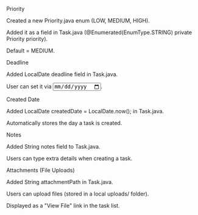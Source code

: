Priority

Created a new Priority.java enum (LOW, MEDIUM, HIGH).

Added it as a field in Task.java (@Enumerated(EnumType.STRING) private Priority priority).

Default = MEDIUM.

Deadline

Added LocalDate deadline field in Task.java.

User can set it via <input type="date">.

Created Date

Added LocalDate createdDate = LocalDate.now(); in Task.java.

Automatically stores the day a task is created.

Notes

Added String notes field to Task.java.

Users can type extra details when creating a task.

Attachments (File Uploads)

Added String attachmentPath in Task.java.

Users can upload files (stored in a local uploads/ folder).

Displayed as a "View File" link in the task list.
